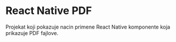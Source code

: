 # React Native PDF
Projekat koji pokazuje nacin primene React Native komponente koja prikazuje PDF fajlove.
